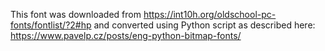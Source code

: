This font was downloaded from https://int10h.org/oldschool-pc-fonts/fontlist/?2#hp
and converted using Python script as described here: https://www.pavelp.cz/posts/eng-python-bitmap-fonts/
